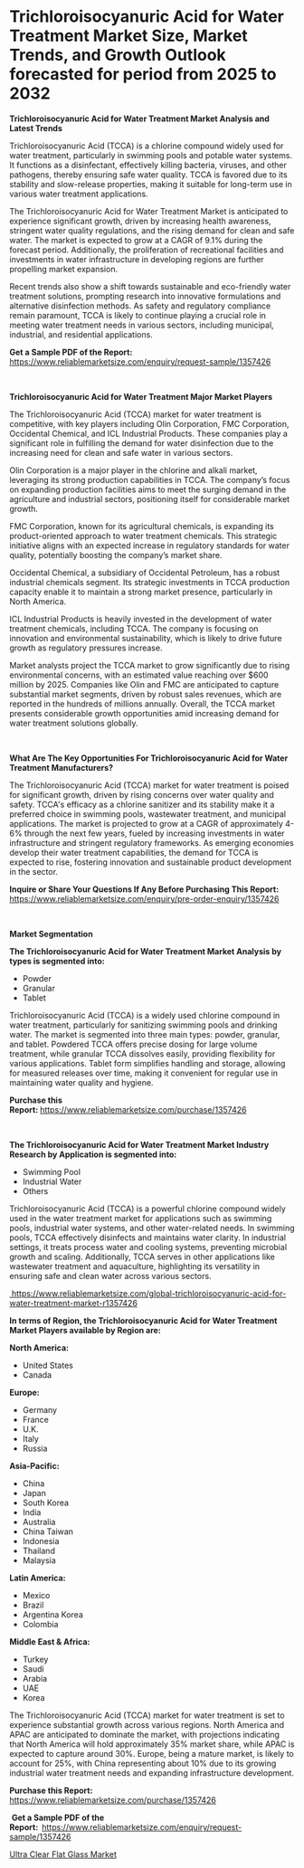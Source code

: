 <p><h1>Trichloroisocyanuric Acid for Water Treatment Market Size, Market Trends, and Growth Outlook forecasted for period from 2025 to 2032</h1></p><p><strong>Trichloroisocyanuric Acid for Water Treatment Market Analysis and Latest Trends</strong></p>
<p><p>Trichloroisocyanuric Acid (TCCA) is a chlorine compound widely used for water treatment, particularly in swimming pools and potable water systems. It functions as a disinfectant, effectively killing bacteria, viruses, and other pathogens, thereby ensuring safe water quality. TCCA is favored due to its stability and slow-release properties, making it suitable for long-term use in various water treatment applications.</p><p>The Trichloroisocyanuric Acid for Water Treatment Market is anticipated to experience significant growth, driven by increasing health awareness, stringent water quality regulations, and the rising demand for clean and safe water. The market is expected to grow at a CAGR of 9.1% during the forecast period. Additionally, the proliferation of recreational facilities and investments in water infrastructure in developing regions are further propelling market expansion. </p><p>Recent trends also show a shift towards sustainable and eco-friendly water treatment solutions, prompting research into innovative formulations and alternative disinfection methods. As safety and regulatory compliance remain paramount, TCCA is likely to continue playing a crucial role in meeting water treatment needs in various sectors, including municipal, industrial, and residential applications.</p></p>
<p><strong>Get a Sample PDF of the Report:&nbsp;</strong> <a href="https://www.reliablemarketsize.com/enquiry/request-sample/1357426?utm_campaign=2800&utm_medium=2&utm_source=Github&utm_content=ia&utm_term=02042025&utm_id=trichloroisocyanuric-acid-for-water-treatment">https://www.reliablemarketsize.com/enquiry/request-sample/1357426</a></p>
<p>&nbsp;</p>
<p><strong>Trichloroisocyanuric Acid for Water Treatment Major Market Players</strong></p>
<p><p>The Trichloroisocyanuric Acid (TCCA) market for water treatment is competitive, with key players including Olin Corporation, FMC Corporation, Occidental Chemical, and ICL Industrial Products. These companies play a significant role in fulfilling the demand for water disinfection due to the increasing need for clean and safe water in various sectors.</p><p>Olin Corporation is a major player in the chlorine and alkali market, leveraging its strong production capabilities in TCCA. The company’s focus on expanding production facilities aims to meet the surging demand in the agriculture and industrial sectors, positioning itself for considerable market growth. </p><p>FMC Corporation, known for its agricultural chemicals, is expanding its product-oriented approach to water treatment chemicals. This strategic initiative aligns with an expected increase in regulatory standards for water quality, potentially boosting the company’s market share.</p><p>Occidental Chemical, a subsidiary of Occidental Petroleum, has a robust industrial chemicals segment. Its strategic investments in TCCA production capacity enable it to maintain a strong market presence, particularly in North America.</p><p>ICL Industrial Products is heavily invested in the development of water treatment chemicals, including TCCA. The company is focusing on innovation and environmental sustainability, which is likely to drive future growth as regulatory pressures increase.</p><p>Market analysts project the TCCA market to grow significantly due to rising environmental concerns, with an estimated value reaching over $600 million by 2025. Companies like Olin and FMC are anticipated to capture substantial market segments, driven by robust sales revenues, which are reported in the hundreds of millions annually. Overall, the TCCA market presents considerable growth opportunities amid increasing demand for water treatment solutions globally.</p></p>
<p>&nbsp;</p>
<p><strong>What Are The Key Opportunities For Trichloroisocyanuric Acid for Water Treatment Manufacturers?</strong></p>
<p><p>The Trichloroisocyanuric Acid (TCCA) market for water treatment is poised for significant growth, driven by rising concerns over water quality and safety. TCCA's efficacy as a chlorine sanitizer and its stability make it a preferred choice in swimming pools, wastewater treatment, and municipal applications. The market is projected to grow at a CAGR of approximately 4-6% through the next few years, fueled by increasing investments in water infrastructure and stringent regulatory frameworks. As emerging economies develop their water treatment capabilities, the demand for TCCA is expected to rise, fostering innovation and sustainable product development in the sector.</p></p>
<p><strong>Inquire or Share Your Questions If Any Before Purchasing This Report:</strong> <a href="https://www.reliablemarketsize.com/enquiry/pre-order-enquiry/1357426?utm_campaign=2800&utm_medium=2&utm_source=Github&utm_content=ia&utm_term=02042025&utm_id=trichloroisocyanuric-acid-for-water-treatment">https://www.reliablemarketsize.com/enquiry/pre-order-enquiry/1357426</a></p>
<p>&nbsp;</p>
<p><strong>Market Segmentation</strong></p>
<p><strong>The Trichloroisocyanuric Acid for Water Treatment Market Analysis by types is segmented into:</strong></p>
<p><ul><li>Powder</li><li>Granular</li><li>Tablet</li></ul></p>
<p><p>Trichloroisocyanuric Acid (TCCA) is a widely used chlorine compound in water treatment, particularly for sanitizing swimming pools and drinking water. The market is segmented into three main types: powder, granular, and tablet. Powdered TCCA offers precise dosing for large volume treatment, while granular TCCA dissolves easily, providing flexibility for various applications. Tablet form simplifies handling and storage, allowing for measured releases over time, making it convenient for regular use in maintaining water quality and hygiene.</p></p>
<p><strong>Purchase this Report:&nbsp;</strong><a href="https://www.reliablemarketsize.com/purchase/1357426?utm_campaign=2800&utm_medium=2&utm_source=Github&utm_content=ia&utm_term=02042025&utm_id=trichloroisocyanuric-acid-for-water-treatment">https://www.reliablemarketsize.com/purchase/1357426</a></p>
<p>&nbsp;</p>
<p><strong>The Trichloroisocyanuric Acid for Water Treatment Market Industry Research by Application is segmented into:</strong></p>
<p><ul><li>Swimming Pool</li><li>Industrial Water</li><li>Others</li></ul></p>
<p><p>Trichloroisocyanuric Acid (TCCA) is a powerful chlorine compound widely used in the water treatment market for applications such as swimming pools, industrial water systems, and other water-related needs. In swimming pools, TCCA effectively disinfects and maintains water clarity. In industrial settings, it treats process water and cooling systems, preventing microbial growth and scaling. Additionally, TCCA serves in other applications like wastewater treatment and aquaculture, highlighting its versatility in ensuring safe and clean water across various sectors.</p></p>
<p><a href="https://www.reliablemarketsize.com/global-trichloroisocyanuric-acid-for-water-treatment-market-r1357426?utm_campaign=2800&utm_medium=2&utm_source=Github&utm_content=ia&utm_term=02042025&utm_id=trichloroisocyanuric-acid-for-water-treatment">&nbsp;https://www.reliablemarketsize.com/global-trichloroisocyanuric-acid-for-water-treatment-market-r1357426</a></p>
<p><strong>In terms of Region, the Trichloroisocyanuric Acid for Water Treatment Market Players available by Region are:</strong></p>
<p>
    <p> <strong> North America: </strong>
        <ul>
            <li>United States</li>
            <li>Canada</li>
        </ul>
        </p> 
    <p> <strong> Europe: </strong>
        <ul>
            <li>Germany</li>
            <li>France</li>
            <li>U.K.</li>
            <li>Italy</li>
            <li>Russia</li>
        </ul>
        </p> 
    <p> <strong> Asia-Pacific: </strong>
        <ul>
            <li>China</li>
            <li>Japan</li>
            <li>South Korea</li>
            <li>India</li>
            <li>Australia</li>
            <li>China Taiwan</li>
            <li>Indonesia</li>
            <li>Thailand</li>
            <li>Malaysia</li>
        </ul>
        </p> 
    <p> <strong> Latin America: </strong>
        <ul>
            <li>Mexico</li>
            <li>Brazil</li>
            <li>Argentina Korea</li>
            <li>Colombia</li>
        </ul>
        </p> 
    <p> <strong> Middle East & Africa: </strong>
        <ul>
            <li>Turkey</li>
            <li>Saudi</li>
            <li>Arabia</li>
            <li>UAE</li>
            <li>Korea</li>
        </ul>
    </p>
    </p>
<p><p>The Trichloroisocyanuric Acid (TCCA) market for water treatment is set to experience substantial growth across various regions. North America and APAC are anticipated to dominate the market, with projections indicating that North America will hold approximately 35% market share, while APAC is expected to capture around 30%. Europe, being a mature market, is likely to account for 25%, with China representing about 10% due to its growing industrial water treatment needs and expanding infrastructure development.</p></p>
<p><strong>Purchase this Report: </strong><a href="https://www.reliablemarketsize.com/purchase/1357426?utm_campaign=2800&utm_medium=2&utm_source=Github&utm_content=ia&utm_term=02042025&utm_id=trichloroisocyanuric-acid-for-water-treatment">https://www.reliablemarketsize.com/purchase/1357426</a></p>
<p>&nbsp;<strong>Get a Sample PDF of the Report:&nbsp;&nbsp;</strong><a href="https://www.reliablemarketsize.com/enquiry/request-sample/1357426?utm_campaign=2800&utm_medium=2&utm_source=Github&utm_content=ia&utm_term=02042025&utm_id=trichloroisocyanuric-acid-for-water-treatment">https://www.reliablemarketsize.com/enquiry/request-sample/1357426</a></p>
<p><strong></strong></p>
<p><p><a href="https://github.com/skerretflossie9297/Market-Research-Report-List-1/blob/main/ultra-clear-flat-glass-market.md?utm_campaign=2800&utm_medium=2&utm_source=Github&utm_content=ia&utm_term=02042025&utm_id=trichloroisocyanuric-acid-for-water-treatment">Ultra Clear Flat Glass Market</a></p></p>